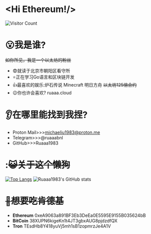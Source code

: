 # <Hi Ethereum!/>
![Visitor Count](https://profile-counter.glitch.me/Ruaaa1983/count.svg)
# :open_mouth:我是谁?
~~如你所见，我是一个以太坊的粉丝~~
- :fearful:就读于北京市朝阳区看守所
- :star:正在学习Go语言和区块链开发
- :thumbsup:最喜欢的娱乐:炉石传说 Minecraft 明日方舟 ~~以太坊125倍合约~~
- :wink:你也许会喜欢? ruaaa.cloud
# :ear:在哪里能找到我捏?
- Proton Mail>>>michaeliu1983@proton.me
- Telegram>>>@ruaaabnl
- GitHub>>>Ruaaa1983
# :~~:smiley_cat:关于这个懒狗~~
[![Top Langs](https://github-readme-stats.vercel.app/api/top-langs/?username=Ruaaa1983)](https://github.com/Ruaaa1983/github-readme-stats)
![Ruaaa1983's GitHub stats](https://github-readme-stats.vercel.app/api?username=Ruaaa1983&show_icons=true&theme=tokyonight)
# ~~:kiss:想要吃肯德基~~
- **Ethereum** 0xeA9063a891BF3Eb3DeEa0E5595E9155B035624bB
- **BitCoin**  38XUPN6kigeKn1t4JT3gbxAUG8pjdzdfQX
- **Tron**     TEsdHb8Y418yuVj5mh1sB1zopmrzJe4A1V
